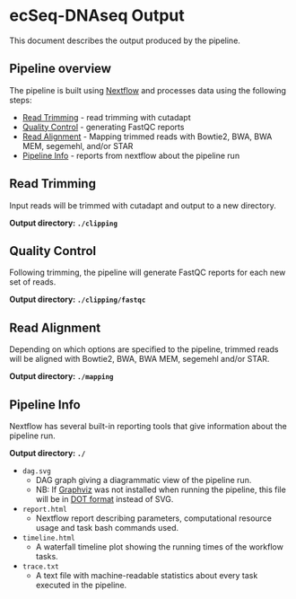 # ecSeq-DNAseq Output
This document describes the output produced by the pipeline.

## Pipeline overview
The pipeline is built using [Nextflow](https://www.nextflow.io/) and processes data using the following steps:

* [Read Trimming](#read-trimming) - read trimming with cutadapt
* [Quality Control](#quality-control) - generating FastQC reports
* [Read Alignment](#read-alignment) - Mapping trimmed reads with Bowtie2, BWA, BWA MEM, segemehl, and/or STAR
* [Pipeline Info](#pipeline-info) - reports from nextflow about the pipeline run

## Read Trimming
Input reads will be trimmed with cutadapt and output to a new directory.

**Output directory: `./clipping`**


## Quality Control
Following trimming, the pipeline will generate FastQC reports for each new set of reads.

**Output directory: `./clipping/fastqc`**


## Read Alignment
Depending on which options are specified to the pipeline, trimmed reads will be aligned with Bowtie2, BWA, BWA MEM, segemehl and/or STAR.

**Output directory: `./mapping`**


## Pipeline Info
Nextflow has several built-in reporting tools that give information about the pipeline run.

**Output directory: `./`**

* `dag.svg`
  * DAG graph giving a diagrammatic view of the pipeline run.
  * NB: If [Graphviz](http://www.graphviz.org/) was not installed when running the pipeline, this file will be in [DOT format](http://www.graphviz.org/content/dot-language) instead of SVG.
* `report.html`
  * Nextflow report describing parameters, computational resource usage and task bash commands used.
* `timeline.html`
  * A waterfall timeline plot showing the running times of the workflow tasks.
* `trace.txt`
  * A text file with machine-readable statistics about every task executed in the pipeline.